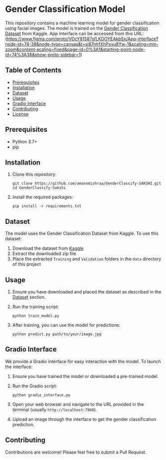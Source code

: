 # Gender Classification Model

This repository contains a machine learning model for gender classification using facial images. The model is trained on the [Gender Classification Dataset](https://www.kaggle.com/datasets/cashutosh/gender-classification-dataset) from Kaggle.
App Interface can be accessed from this URL: (https://www.figma.com/proto/VOcY81587sfLKDOYEAkbSx/App-interface?node-id=74-38&node-type=canvas&t=si87nhfXhPxyu8Yw-1&scaling=min-zoom&content-scaling=fixed&page-id=0%3A1&starting-point-node-id=74%3A38&show-proto-sidebar=1)

## Table of Contents
- [Prerequisites](#prerequisites)
- [Installation](#installation)
- [Dataset](#dataset)
- [Usage](#usage)
- [Gradio Interface](#gradio-interface)
- [Contributing](#contributing)
- [License](#license)

## Prerequisites

- Python 3.7+
- pip

## Installation

1. Clone this repository:
   ```
   git clone https://github.com/amannmishraa/GenderClassify-SAKSHI.git
   cd GenderClassify-Sakshi
   ```

2. Install the required packages:
   ```
   pip install -r requirements.txt
   ```

## Dataset

The model uses the Gender Classification Dataset from Kaggle. To use this dataset:

1. Download the dataset from [Kaggle](https://www.kaggle.com/datasets/cashutosh/gender-classification-dataset)
2. Extract the downloaded zip file
3. Place the extracted `Training` and `Validation` folders in the `data` directory of this project

## Usage

1. Ensure you have downloaded and placed the dataset as described in the [Dataset](#dataset) section.

2. Run the training script:
   ```
   python train_model.py
   ```

3. After training, you can use the model for predictions:
   ```
   python predict.py path/to/your/image.jpg
   ```

## Gradio Interface

We provide a Gradio interface for easy interaction with the model. To launch the interface:

1. Ensure you have trained the model or downloaded a pre-trained model.

2. Run the Gradio script:
   ```
   python gradio_interface.py
   ```

3. Open your web browser and navigate to the URL provided in the terminal (usually `http://localhost:7860`).

4. Upload an image through the interface to get the gender classification prediction.

## Contributing

Contributions are welcome! Please feel free to submit a Pull Request.
